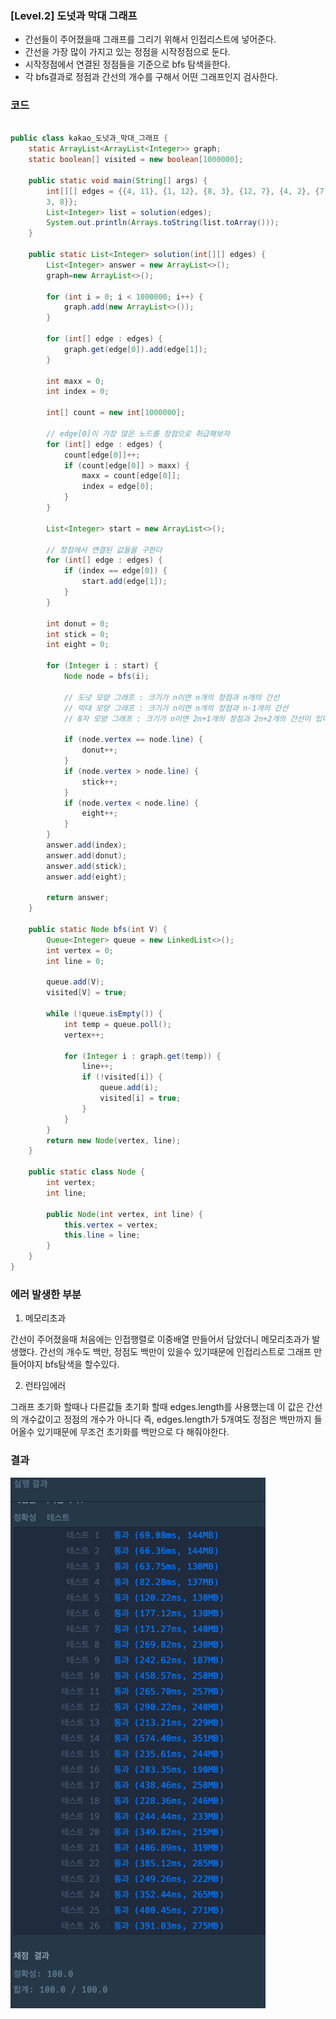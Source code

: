 ### [Level.2] 도넛과 막대 그래프
- 간선들이 주어졌을때 그래프를 그리기 위해서 인접리스트에 넣어준다.
- 간선을 가장 많이 가지고 있는 정점을 시작정점으로 둔다.
- 시작정점에서 연결된 정점들을 기준으로 bfs 탐색을한다.
- 각 bfs결과로 정점과 간선의 개수를 구해서 어떤 그래프인지 검사한다.

### 코드
```java

public class kakao_도넛과_막대_그래프 {
	static ArrayList<ArrayList<Integer>> graph;
	static boolean[] visited = new boolean[1000000];
	
	public static void main(String[] args) {
		int[][] edges = {{4, 11}, {1, 12}, {8, 3}, {12, 7}, {4, 2}, {7, 11}, {4, 8}, {9, 6}, {10, 11}, {6, 10}, {3, 5}, {11, 1}, {5, 3}, {11, 9}, {
		3, 8}};
		List<Integer> list = solution(edges);
		System.out.println(Arrays.toString(list.toArray()));
	}

	public static List<Integer> solution(int[][] edges) {
		List<Integer> answer = new ArrayList<>();
		graph=new ArrayList<>();

		for (int i = 0; i < 1000000; i++) {
			graph.add(new ArrayList<>());
		}

		for (int[] edge : edges) {
			graph.get(edge[0]).add(edge[1]);
		}

		int maxx = 0;
		int index = 0;

		int[] count = new int[1000000];

		// edge[0]이 가장 많은 노드를 정점으로 취급해보자
		for (int[] edge : edges) {
			count[edge[0]]++;
			if (count[edge[0]] > maxx) {
				maxx = count[edge[0]];
				index = edge[0];
			}
		}

		List<Integer> start = new ArrayList<>();

		// 정점에서 연결된 값들을 구한다
		for (int[] edge : edges) {
			if (index == edge[0]) {
				start.add(edge[1]);
			}
		}

		int donut = 0;
		int stick = 0;
		int eight = 0;

		for (Integer i : start) {
			Node node = bfs(i);

			// 도넛 모양 그래프 : 크기가 n이면 n개의 정점과 n개의 간선
			// 막대 모양 그래프 : 크기가 n이면 n개의 정점과 n-1개의 간선
			// 8자 모양 그래프 : 크기가 n이면 2n+1개의 정점과 2n+2개의 간선이 있다.

			if (node.vertex == node.line) {
				donut++;
			}
			if (node.vertex > node.line) {
				stick++;
			}
			if (node.vertex < node.line) {
				eight++;
			}
		}
		answer.add(index);
		answer.add(donut);
		answer.add(stick);
		answer.add(eight);

		return answer;
	}

	public static Node bfs(int V) {
		Queue<Integer> queue = new LinkedList<>();
		int vertex = 0;
		int line = 0;

		queue.add(V);
		visited[V] = true;

		while (!queue.isEmpty()) {
			int temp = queue.poll();
			vertex++;

			for (Integer i : graph.get(temp)) {
				line++;
				if (!visited[i]) {
					queue.add(i);
					visited[i] = true;
				}
			}
		}
		return new Node(vertex, line);
	}

	public static class Node {
		int vertex;
		int line;

		public Node(int vertex, int line) {
			this.vertex = vertex;
			this.line = line;
		}
	}
}

```

### 에러 발생한 부분
1. 메모리초과 

간선이 주어졌을때 처음에는 인접행렬로 이중배열 만들어서 담았더니 메모리초과가 발생했다.
간선의 개수도 백만, 정점도 백만이 있을수 있기때문에 인접리스트로 그래프 만들어야지 bfs탐색을 할수있다.

2. 런타임에러

그래프 초기화 할때나 다른값들 초기화 할때 edges.length를 사용했는데 이 값은 간선의 개수값이고 정점의 개수가 아니다
즉, edges.length가 5개여도 정점은 백만까지 들어올수 있기때문에 무조건 초기화를 백만으로 다 해줘야한다.


### 결과

![img.png](images/seungwook-1.png)
